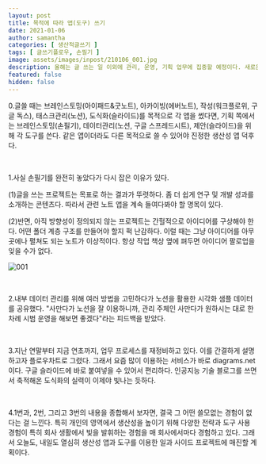 ```yaml
---
layout: post
title: 목적에 따라 앱(도구) 쓰기
date: 2021-01-06
author: samantha
categories: [ 생산적글쓰기 ]
tags: [ 글쓰기플로우, 손필기 ]
image: assets/images/inpost/210106_001.jpg
description: 올해는 글 쓰는 일 이외에 관리, 운영, 기획 업무에 집중할 예정이다. 새로운 업무에 대하 프로세스를 짜고 있는데, 이거 왠 걸. 지금까지 쌓아온 생산성 앱 사용 노하우를 10000% 사용하고 있잖아?
featured: false
hidden: false
---
```

0.글쓸 때는 브레인스토밍(아이패드&굿노트), 아카이빙(에버노트), 작성(워크플로위, 구글 독스), 태스크관리(노션), 도식화(슬라이드)를 목적으로 각 앱을 썼다면, 기획 쪽에서는 브레인스토밍(손필기), 데이터관리(노션, 구글 스프레드시트), 제안(슬라이드)을 위해 각 도구를 쓴다. 같은 앱이더라도 다른 목적으로 쓸 수 있어야 진정한 생산성 앱 덕후다. 

<br/>

1.사실 손필기를 완전히 놓았다가 다시 잡은 이유가 있다.

(1)글을 쓰는 프로젝트는 목표로 하는 결과가 뚜렷하다. 좀 더 쉽게 연구 및 개발 성과를 소개하는 콘텐츠다. 따라서 관련 노트 앱을 계속 들여다봐야 할 명목이 있다.

(2)반면, 아직 방향성이 정의되지 않는 프로젝트는 간헐적으로 아이디어를 구상해야 한다. 어떤 폴더 계층 구조를 만들어야 할지 퍽 난감하다. 이럴 때는 그냥 아이디어를 아무 곳에나 펼쳐도 되는 노트가 이상적이다. 항상 작업 책상 옆에 펴두면 아이디어 팔로업을 잊을 수가 없다.

![001](https://github.com/samantha-writer/samantha-writer.github.io/blob/master/assets/images/inpost/210106_001.jpg?raw=true)

<br/>

2.내부 데이터 관리를 위해 여러 방법을 고민하다가 노션을 활용한 시각화 샘플 데이터를 공유했다. "사만다가 노션을 잘 이용하니까, 관리 주체인 사만다가 원하시는 대로 한 차례 시범 운영을 해보면 좋겠다"라는 피드백을 받았다.

<br/>

3.지난 연말부터 지금 연초까지, 업무 프로세스를 재정비하고 있다. 이를 간결하게 설명하고자 플로우차트로 그렸다. 그래서 요즘 많이 이용하는 서비스가 바로 diagrams.net이다. 구글 슬라이드에 바로 붙여넣을 수 있어서 편리하다. 인공지능 기술 블로그를 쓰면서 축적해온 도식화의 실력이 이제야 빛나는 듯하다.

<br/>

4.1번과, 2번, 그리고 3번의 내용을 종합해서 보자면, 결국 그 어떤 쓸모없는 경험이 없다는 걸 느낀다. 특히 개인의 영역에서 생산성을 높이기 위해 다양한 전략과 도구 사용 경험이 특히 회사 생활에서 빛을 발휘하는 경험을 매 회사에서마다 경험하고 있다. 그래서 오늘도, 내일도 열심히 생산성 앱과 도구를 이용한 일과 사이드 프로젝트에 매진할 계획이다.

<br/>
